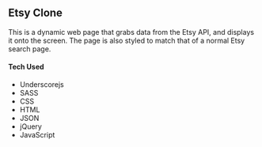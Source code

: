 ## Etsy Clone

This is a dynamic web page that grabs data from the Etsy API, and displays it onto the screen. The page is also styled to match that of a normal Etsy search page.

#### Tech Used

* Underscorejs
* SASS
* CSS
* HTML
* JSON
* jQuery
* JavaScript